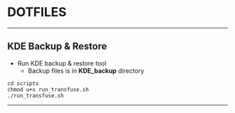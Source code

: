 # DOTFILES

---

## KDE Backup & Restore

- Run KDE backup & restore tool
  - Backup files is in **KDE_backup** directory

```
cd scripts
chmod u+x run_transfuse.sh
./run_transfuse.sh
```

---
